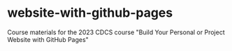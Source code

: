 # website-with-github-pages
Course materials for the 2023 CDCS course "Build Your Personal or Project Website with GitHub Pages"
